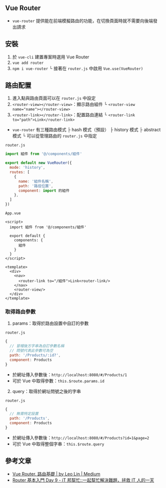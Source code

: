 ## Vue Router

- `vue-router` 提供能在前端模擬路由的功能，在切換頁面時就不需要向後端發出請求

## 安裝

1. 於 `vue-cli` 建置專案時選用 Vue Router
2. `vue add router`
3. `npm i vue-router`
   └ 接著在 `router.js` 中啟用 `Vue.use(VueRouter)`

## 路由配置

1. 進入點與路由頁面可以在 `router.js` 中設定
2. `<router-view></router-view>`：顯示路由組件
   └ `<router-view name="name"></router-view>`
3. `<router-link></router-link>`：配置路由連結
   └ `<router-link to="path">Link</router-link>`

- `vue-router` 有三種路由模式
  ├ hash 模式（預設）
  ├ history 模式
  ├ abstract 模式
  └ 可以從管理路由的 `router.js` 中指定

`router.js`

```javascript
import 組件 from '@/components/組件'

export default new VueRouter({
  mode: 'history',
  routes: [
    {
      name: '組件名稱',
      path: '路徑位置',
      component: import 的組件
    },
  ]
})
```

`App.vue`

```vue
<script>
  import 組件 from '@/components/組件'

  export default {
    components: {
      組件
    }
  }
</script>

<template>
  <div>
    <nav>
      <router-link to="/組件">Link<router-link/>
    </nav>
    <router-view/>
  </div>
</template>
```

### 取得路由參數

1. params：取得於路由設置中自訂的參數

`router.js`

```javascript
{
  // 冒帽後方字串為自訂參數名稱
  // 問號代表此參數可為空
  path: '/Products/:id?',
  component: Products
}
```

- 於網址傳入參數後：`http://localhost:8080/#/Products/1`
- 可於 Vue 中取得參數：`this.$route.params.id`

2. query：取得於網址問號之後的字串

`router.js`

```javascript
{
  // 無需特定設置
  path: '/Products',
  component: Products
}
```

- 於網址傳入參數後：`http://localhost:8080/#/Products?id=1&page=2`
- 可於 Vue 中取得整個字串：`this.$route.query`

## 參考文章

- [Vue Router. 路由基礎 | by Leo Lin | Medium](https://medium.com/@linwei5316/vue-router-4c2aad1cc352)
- [Router 基本入門 Day 9 - iT 邦幫忙::一起幫忙解決難題，拯救 IT 人的一天](https://ithelp.ithome.com.tw/articles/10214449)

